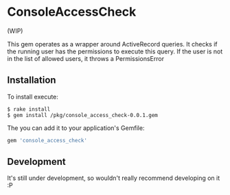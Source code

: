 # ConsoleAccessCheck

(WIP)

This gem operates as a wrapper around ActiveRecord queries. 
It checks if the running user has the permissions to execute this query. 
If the user is not in the list of allowed users, it throws a PermissionsError

## Installation

To install execute:

    $ rake install
    $ gem install /pkg/console_access_check-0.0.1.gem


The you can add it to your application's Gemfile:

```ruby
gem 'console_access_check'
```

## Development

It's still under development, so wouldn't really recommend developing on it :P

